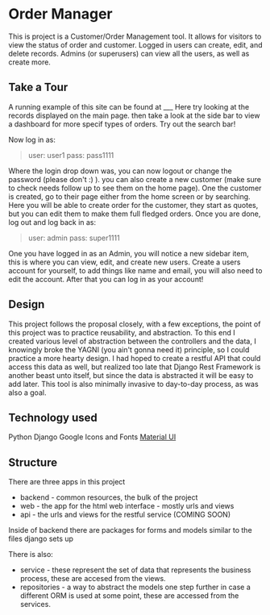 # Order Manager
This is project is a Customer/Order Management tool.
It allows for visitors to view the status of order and customer.
Logged in users can create, edit, and delete records.
Admins (or superusers) can view all the users, as well as create more.

## Take a Tour
A running example of this site can be found at ___
Here try looking at the records displayed on the main page. then take a look at the side bar to view a dashboard for more specif types of orders. Try out the search bar!

Now log in as:

> user: user1
> pass: pass1111

Where the login drop down was, you can now logout or change the password (please don't :) ). you can also create a new customer (make sure to check needs follow up to see them on the home page). One the customer is created, go to their page either from the home screen or by searching. Here you will be able to create order for the customer, they start as quotes, but you can edit them to make them full fledged orders.
Once you are done, log out and log back in as:

> user: admin
> pass: super1111

One you have logged in as an Admin, you will notice a new sidebar item, this is where you can view, edit, and create new users. Create a users account for yourself, to add things like name and email, you will also need to edit the account. After that you can log in as your account!


## Design
This project follows the proposal closely, with a few exceptions, the point of this project was to practice reusability, and abstraction. To this end I created various level of abstraction between the controllers and the data, I knowingly broke the YAGNI (you ain't gonna need it) principle, so I could practice a more hearty design. I had hoped to create a restful API that could access this data as well, but realized too late that Django Rest Framework is another beast unto itself, but since the data is abstracted it will be easy to add later. This tool is also minimally invasive to day-to-day process, as was also a goal.

## Technology used
Python
Django
Google Icons and Fonts
[Material UI](https://daemonite.github.io/material/)

## Structure

There are three apps in this project

 - backend - common resources, the bulk of the project
 - web - the app for the html web interface - mostly urls and views
 - api - the urls and views for the restful service (COMING SOON)

Inside of backend there are packages for forms and models similar to the files django sets up

There is also:

 - service - these represent the set of data that represents the business process, these are accesed from the views.
 - repositories - a way to abstract the models one step further in case a different ORM is used at some point, these are accessed from the services.
